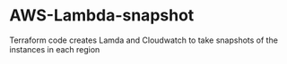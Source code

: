 # AWS-Lambda-snapshot
Terraform code creates Lamda and Cloudwatch to take snapshots of the instances in each region


